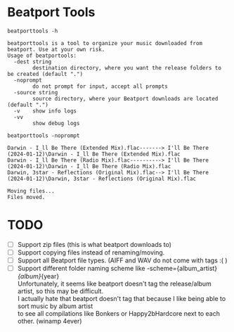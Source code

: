 # Beatport Tools

```shell
beatporttools -h

beatporttools is a tool to organize your music downloaded from beatport. Use at your own risk.
Usage of beatportools:
  -dest string
        destination directory, where you want the release folders to be created (default ".")
  -noprompt
        do not prompt for input, accept all prompts
  -source string
        source directory, where your Beatport downloads are located (default ".")
  -v    show info logs
  -vv
        show debug logs

```

```shell
beatporttools -noprompt

Darwin - I_ll Be There (Extended Mix).flac-------> I'll Be There (2024-01-12)\Darwin - I_ll Be There (Extended Mix).flac
Darwin - I_ll Be There (Radio Mix).flac----------> I'll Be There (2024-01-12)\Darwin - I_ll Be There (Radio Mix).flac
Darwin, 3star - Reflections (Original Mix).flac--> I'll Be There (2024-01-12)\Darwin, 3star - Reflections (Original Mix).flac

Moving files...
Files moved.

```



# TODO
- [ ] Support zip files (this is what beatport downloads to)
- [ ] Support copying files instead of renaming/moving.
- [ ] Support all Beatport file types. (AIFF and WAV do not come with tags :( )
- [ ] Support different folder naming scheme like -scheme={album_artist}_{album}_{year}  
	Unfortunately, it seems like beatport doesn't tag the release/album artist, so this may be difficult.  
    I actually hate that beatport doesn't tag that because I like being able to sort music by album artist  
    to see all compilations like Bonkers or Happy2bHardcore next to each other. (winamp 4ever)